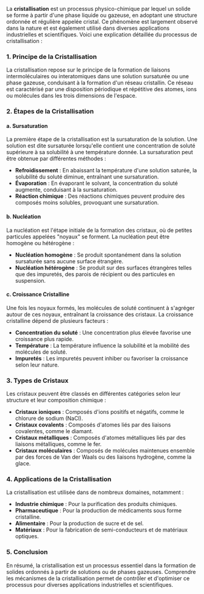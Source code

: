 La **cristallisation** est un processus physico-chimique par lequel un solide se forme à partir d'une phase liquide ou gazeuse, en adoptant une structure ordonnée et régulière appelée cristal. Ce phénomène est largement observé dans la nature et est également utilisé dans diverses applications industrielles et scientifiques. Voici une explication détaillée du processus de cristallisation :

### 1. Principe de la Cristallisation

La cristallisation repose sur le principe de la formation de liaisons intermoléculaires ou interatomiques dans une solution sursaturée ou une phase gazeuse, conduisant à la formation d'un réseau cristallin. Ce réseau est caractérisé par une disposition périodique et répétitive des atomes, ions ou molécules dans les trois dimensions de l'espace.

### 2. Étapes de la Cristallisation

#### a. **Sursaturation**

La première étape de la cristallisation est la sursaturation de la solution. Une solution est dite sursaturée lorsqu'elle contient une concentration de soluté supérieure à sa solubilité à une température donnée. La sursaturation peut être obtenue par différentes méthodes :

- **Refroidissement** : En abaissant la température d'une solution saturée, la solubilité du soluté diminue, entraînant une sursaturation.
- **Évaporation** : En évaporant le solvant, la concentration du soluté augmente, conduisant à la sursaturation.
- **Réaction chimique** : Des réactions chimiques peuvent produire des composés moins solubles, provoquant une sursaturation.

#### b. **Nucléation**

La nucléation est l'étape initiale de la formation des cristaux, où de petites particules appelées "noyaux" se forment. La nucléation peut être homogène ou hétérogène :

- **Nucléation homogène** : Se produit spontanément dans la solution sursaturée sans aucune surface étrangère.
- **Nucléation hétérogène** : Se produit sur des surfaces étrangères telles que des impuretés, des parois de récipient ou des particules en suspension.

#### c. **Croissance Cristalline**

Une fois les noyaux formés, les molécules de soluté continuent à s'agréger autour de ces noyaux, entraînant la croissance des cristaux. La croissance cristalline dépend de plusieurs facteurs :

- **Concentration du soluté** : Une concentration plus élevée favorise une croissance plus rapide.
- **Température** : La température influence la solubilité et la mobilité des molécules de soluté.
- **Impuretés** : Les impuretés peuvent inhiber ou favoriser la croissance selon leur nature.

### 3. Types de Cristaux

Les cristaux peuvent être classés en différentes catégories selon leur structure et leur composition chimique :

- **Cristaux ioniques** : Composés d'ions positifs et négatifs, comme le chlorure de sodium (NaCl).
- **Cristaux covalents** : Composés d'atomes liés par des liaisons covalentes, comme le diamant.
- **Cristaux métalliques** : Composés d'atomes métalliques liés par des liaisons métalliques, comme le fer.
- **Cristaux moléculaires** : Composés de molécules maintenues ensemble par des forces de Van der Waals ou des liaisons hydrogène, comme la glace.

### 4. Applications de la Cristallisation

La cristallisation est utilisée dans de nombreux domaines, notamment :

- **Industrie chimique** : Pour la purification des produits chimiques.
- **Pharmaceutique** : Pour la production de médicaments sous forme cristalline.
- **Alimentaire** : Pour la production de sucre et de sel.
- **Matériaux** : Pour la fabrication de semi-conducteurs et de matériaux optiques.

### 5. Conclusion

En résumé, la cristallisation est un processus essentiel dans la formation de solides ordonnés à partir de solutions ou de phases gazeuses. Comprendre les mécanismes de la cristallisation permet de contrôler et d'optimiser ce processus pour diverses applications industrielles et scientifiques.